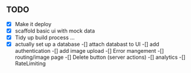 ## TODO 

-[x] Make it deploy
-[x] scaffold basic ui with mock data
-[x] Tidy up build process ...
-[x] actually set up a database
-[] attach databast to UI
-[] add authentication
-[] add image upload
-[] Error mangement
-[] routing/image page
-[] Delete button (server actions)
-[] analytics
-[] RateLimiting

